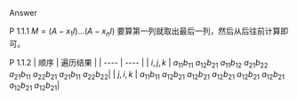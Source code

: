 Answer

P 1.1.1 $M = (A - x_1 I)...(A - x_n I)$ 要算第一列就取出最后一列，然后从后往前计算即可。

P 1.1.2
| 顺序  | 遍历结果  |
| ---- | ---- |
| $i, j, k$  | $a_{11}b_{11}$   $a_{12}b_{21}$  $a_{11}b_{12}$  $a_{21}b_{22}$  $a_{21}b_{11}$  $a_{22}b_{21}$ 
    $a_{21}b_{11}$  $a_{22}b_{22}$|
| $j, i, k$ |   $a_{11}b_{11}$   $a_{12}b_{21}$   $a_{12}b_{21}$   $a_{12}b_{21}$   $a_{12}b_{21}$   $a_{12}b_{21}$
   $a_{12}b_{21}$   $a_{12}b_{21}$|